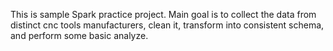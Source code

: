 This is sample Spark practice project.
Main goal is to collect the data from distinct cnc tools manufacturers, clean it, transform into consistent schema, and perform some basic analyze.
